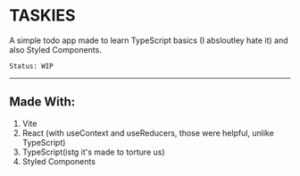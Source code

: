 # TASKIES

A simple todo app made to learn TypeScript basics (I absloutley hate it) and also Styled Components.

```
Status: WIP
```

---

## Made With:
1. Vite
2. React (with useContext and useReducers, those were helpful, unlike TypeScript)
3. TypeScript(istg it's made to torture us)
4. Styled Components